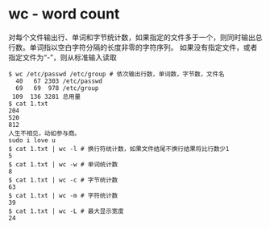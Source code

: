 # wc - word count

对每个文件输出行、单词和字节统计数，如果指定的文件多于一个，则同时输出总行数。单词指以空白字符分隔的长度非零的字符序列。
如果没有指定文件，或者指定文件为“-”，则从标准输入读取

```shell
$ wc /etc/passwd /etc/group # 依次输出行数，单词数，字节数，文件名
  40   67 2303 /etc/passwd
  69   69  978 /etc/group
 109  136 3281 总用量 
$ cat 1.txt 
204
520
812
人生不相见，动如参与商。
sudo i love u
$ cat 1.txt | wc -l # 换行符统计数，如果文件结尾不换行结果将比行数少1
5
$ cat 1.txt | wc -w # 单词统计数
8
$ cat 1.txt | wc -c # 字节统计数
63
$ cat 1.txt | wc -m # 字符统计数
39
$ cat 1.txt | wc -L # 最大显示宽度
24
```
